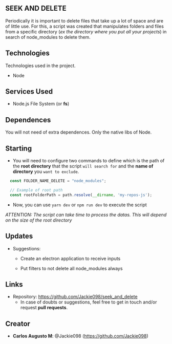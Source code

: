  ## SEEK AND DELETE
 
Periodically it is important to delete files that take up a lot of space and are of little use.
For this, a script was created that manipulates folders and files from a specific directory (*ex the directory where you put all your projects*) in search of node_modules to delete them.


## Technologies 
 
Technologies used in the project.  
 
* Node
 
## Services Used
 
* Node.js File System (or **fs**)
 
## Dependences
 You will not need of extra dependences. Only the native libs of Node.
 
## Starting
 
- You will need to configure two commands to define which is the path of the **root directory** that the script `will search for` and the **name of directory** you `want to exclude`.

```js
  const FOLDER_NAME_DELETE = "node_modules";

  // Example of root path
  const rootFolderPath = path.resolve(__dirname, 'my-repos-js');
```
- Now, you can use `yarn dev` or `npm run dev` to execute the script

*ATTENTION: The script can take time to process the datas. This will depend on the size of the root directory*
 
## Updates
 
  - Suggestions:
    - Create an electron application to receive inputs

    - Put filters to not delete all node_modules always
 
 
## Links
 
  - Repository: https://github.com/Jackie098/seek_and_delete
    - In case of doubts or suggestions, feel free to get in touch and/or request **pull requests**. 
 
 
## Creator
 
* **Carlos Augusto M**: @Jackie098 (https://github.com/Jackie098)